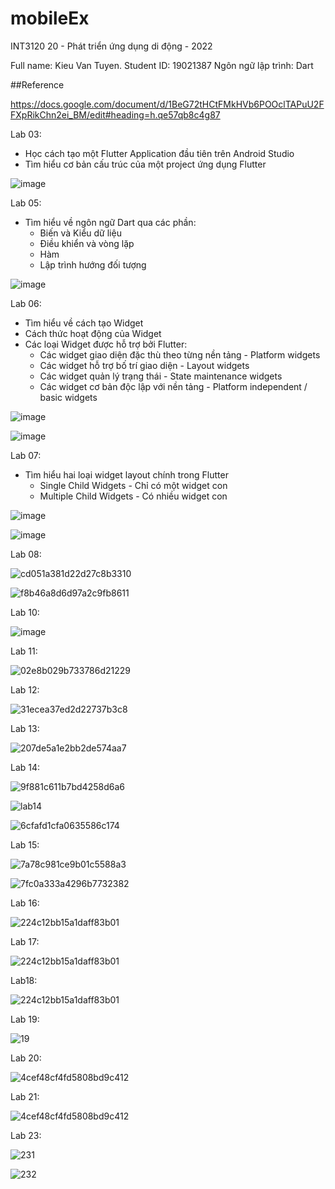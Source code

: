 # mobileEx

INT3120 20 - Phát triển ứng dụng di động - 2022

Full name: Kieu Van Tuyen. Student ID: 19021387
Ngôn ngữ lập trình: Dart


##Reference

https://docs.google.com/document/d/1BeG72tHCtFMkHVb6POOclTAPuU2FFXpRikChn2ei_BM/edit#heading=h.qe57qb8c4g87

Lab 03: 
- Học cách tạo một Flutter Application đầu tiên trên Android Studio
- Tìm hiểu cơ bản cấu trúc của một project ứng dụng Flutter

![image](https://user-images.githubusercontent.com/56331862/156717990-1f771ca8-3833-454a-81bd-7d88c56510ee.png)

Lab 05:
- Tìm hiểu về ngôn ngữ Dart qua các phần:
  + Biến và Kiểu dữ liệu
  + Điều khiển và vòng lặp
  + Hàm
  + Lập trình hướng đối tượng

![image](https://user-images.githubusercontent.com/56331862/156718585-d27ecbaf-d7aa-4948-b74f-a998c8a8e13a.png)

Lab 06:
- Tìm hiểu về cách tạo Widget
- Cách thức hoạt động của Widget
- Các loại Widget được hỗ trợ bởi Flutter:
  + Các widget giao diện đặc thù theo từng nền tảng - Platform widgets
  + Các widget hỗ trợ bố trí giao diện - Layout widgets
  + Các widget quản lý trạng thái - State maintenance widgets
  + Các widget cơ bản độc lập với nền tảng - Platform independent / basic widgets
  
![image](https://user-images.githubusercontent.com/56331862/156720135-86670ef4-6033-4a75-8f98-419758868b71.png)

![image](https://user-images.githubusercontent.com/56331862/156719467-9800753f-e3fe-45ad-92ae-bbc9031fb847.png)

Lab 07:
- Tìm hiểu hai loại widget layout chính trong Flutter
  + Single Child Widgets - Chỉ có một widget con
  + Multiple Child Widgets - Có nhiều widget con
  
 ![image](https://user-images.githubusercontent.com/56331862/156720064-67ecfc8a-8b2a-486e-bc7c-eee8667ff325.png)
 
 ![image](https://user-images.githubusercontent.com/56331862/156721879-54e063d8-f387-44ae-85f4-f32f549975cd.png)
 
Lab 08:

![cd051a381d22d27c8b3310](https://user-images.githubusercontent.com/56331862/157822712-37bc644e-855c-43b0-9f4a-e324a3e2bbfd.jpg)

![f8b46a8d6d97a2c9fb8611](https://user-images.githubusercontent.com/56331862/157822723-071ab532-6b39-43f2-a9b6-9267209fc6d1.jpg)


Lab 10:

![image](https://user-images.githubusercontent.com/56331862/156728023-14691652-0560-498c-a50c-9f8f0cd88b52.png)

Lab 11:

![02e8b029b733786d21229](https://user-images.githubusercontent.com/56331862/157822464-b22d06eb-5c2d-4254-a29f-b449cf49f58f.jpg)

Lab 12:


![31ecea37ed2d22737b3c8](https://user-images.githubusercontent.com/56331862/157822819-6180df4f-eceb-4ca9-9958-c8ad480f1739.jpg)


Lab 13:

![207de5a1e2bb2de574aa7](https://user-images.githubusercontent.com/56331862/157822761-6d5f5f3f-afdf-4da2-99a1-81b7284736a0.jpg)

Lab 14:

![9f881c611b7bd4258d6a6](https://user-images.githubusercontent.com/56331862/157822861-ee8c53f3-4cb4-4584-9968-aff6dc06a721.jpg)

![lab14](https://user-images.githubusercontent.com/56331862/157823466-359776f0-73bc-4d02-9c3b-e55d3e86d318.jpg)


![6cfafd1cfa0635586c174](https://user-images.githubusercontent.com/56331862/157822870-b1fed08e-f9c6-4e9e-8749-fdb6f92d9ccb.jpg)

Lab 15:

![7a78c981ce9b01c5588a3](https://user-images.githubusercontent.com/56331862/157822903-93885336-7d57-4767-b247-3d11c9bc9bd8.jpg)

![7fc0a333a4296b7732382](https://user-images.githubusercontent.com/56331862/157822923-84465e59-f9ef-40d5-9fe6-ee2369fa64a4.jpg)


Lab 16:

![224c12bb15a1daff83b01](https://user-images.githubusercontent.com/56331862/157822964-c48f7b47-5d10-42cd-a9c9-b4fc98817c43.jpg)


Lab 17:

![224c12bb15a1daff83b01](https://user-images.githubusercontent.com/56331862/157823038-e2bea9ba-0b79-4d51-b6ba-d40fba957dcf.jpg)


Lab18:

![224c12bb15a1daff83b01](https://user-images.githubusercontent.com/56331862/157823177-ce09d745-93c3-4d74-a8c6-5565ffa9e5c9.jpg)

Lab 19:

![19](https://user-images.githubusercontent.com/56331862/157824188-66a49bdb-73bf-4bbf-99e4-1074b0814e61.jpg)

Lab 20:

![4cef48cf4fd5808bd9c412](https://user-images.githubusercontent.com/56331862/157823403-4981cf78-c81e-4b4d-a005-8d72dea0ba33.jpg)


Lab 21:

![4cef48cf4fd5808bd9c412](https://user-images.githubusercontent.com/56331862/157823414-e9d23757-c049-4564-900e-850cf81d8e64.jpg)


Lab 23:

![231](https://user-images.githubusercontent.com/56331862/157824254-a870d8b9-4a52-45c2-b707-8809af1cee2c.jpg)

![232](https://user-images.githubusercontent.com/56331862/157824268-3230a040-063a-4568-a8b8-db19aa826981.jpg)



